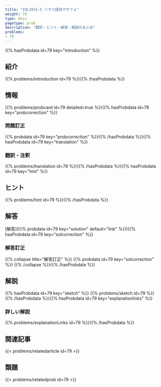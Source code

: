 ```yaml
---
title: "IOL2015-5 ソマリ語詩マサフォ"
weight: 79
type: docs
pagetype: prob
description: "翻訳・ヒント・解答・解説のまとめ"
problems: 
- 79
---
```


{{% hasProbdata id=79 key="introduction" %}}

## 紹介

{{% problems/introduction id=79 %}}{{% /hasProbdata %}}

## 情報

{{% problems/probcard id=79 detailed=true %}}{{% hasProbdata id=79 key="probcorrection" %}}

### 問題訂正

{{% probdata id=79 key="probcorrection" %}}{{% /hasProbdata %}}{{% hasProbdata id=79 key="translation" %}}

### 翻訳・注釈

{{% problems/translation id=79 %}}{{% /hasProbdata %}}{{% hasProbdata id=79 key="hint" %}}

## ヒント

{{% problems/hint id=79 %}}{{% /hasProbdata %}}

## 解答

[解答]({{% probdata id=79 key="solution" default="link" %}}){{% hasProbdata id=79 key="solcorrection" %}}

### 解答訂正

{{% collapse title="解答訂正" %}}
{{% probdata id=79 key="solcorrection" %}}
{{% /collapse %}}{{% /hasProbdata %}}

## 解説

{{% hasProbdata id=79 key="sketch" %}}
{{% problems/sketch id=79 %}}
{{% /hasProbdata %}}{{% hasProbdata id=79 key="explanationlinks" %}}

### 詳しい解説

{{% problems/explanationLinks id=79 %}}{{% /hasProbdata %}}

## 関連記事

{{< problems/relatedarticle id=79 >}}

## 類題

{{< problems/relatedprob id=79 >}}
